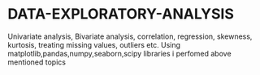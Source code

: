 # DATA-EXPLORATORY-ANALYSIS
Univariate analysis, Bivariate analysis, correlation, regression, skewness, kurtosis, treating missing values, outliers etc.
Using matplotlib,pandas,numpy,seaborn,scipy libraries i perfomed above mentioned topics
